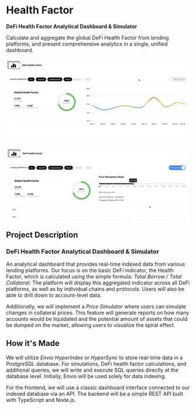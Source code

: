 # Health Factor

**DeFi Health Factor Analytical Dashboard & Simulator**  

Calculate and aggregate the global DeFi Health Factor from lending platforms, and present comprehensive analytics in a single, unified dashboard.

<!-- [link title](#) -->

![Health Factor Dashboard](./Dashboard-1.png)

![Health Factor Dashboard Price Simulation Mode](./Dashboard-2.png)


## Project Description

### DeFi Health Factor Analytical Dashboard & Simulator

An analytical dashboard that provides real-time indexed data from various lending platforms. Our focus is on the basic DeFi indicator, the Health Factor, which is calculated using the simple formula: *Total Borrow / Total Collateral*. The platform will display this aggregated indicator across all DeFi platforms, as well as by individual chains and protocols. Users will also be able to drill down to account-level data.

Additionally, we will implement a *Price Simulator* where users can simulate changes in collateral prices. This feature will generate reports on how many accounts would be liquidated and the potential amount of assets that could be dumped on the market, allowing users to visualize the spiral effect.

## How it's Made

We will utilize *Envio HyperIndex* or *HyperSync* to store real-time data in a PostgreSQL database. For simulations, DeFi health factor calculations, and additional queries, we will write and execute SQL queries directly at the database level. Initially, Envio will be used solely for data indexing.

For the frontend, we will use a classic dashboard interface connected to our indexed database via an API. The backend will be a simple REST API built with TypeScript and Node.js.
